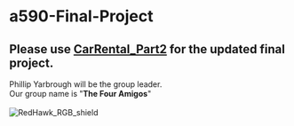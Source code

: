 # a590-Final-Project<br>
## Please use [CarRental_Part2](https://github.com/dsilva9723/a590-Final-Project/tree/main/CarRental_Part2) for the updated final project.
Phillip Yarbrough will be the group leader.<br>
Our group name is "**The Four Amigos**"<br><br>
![RedHawk_RGB_shield](https://user-images.githubusercontent.com/89424202/145732198-c234cd91-6d03-46ac-b990-ec1404a85048.jpg)
